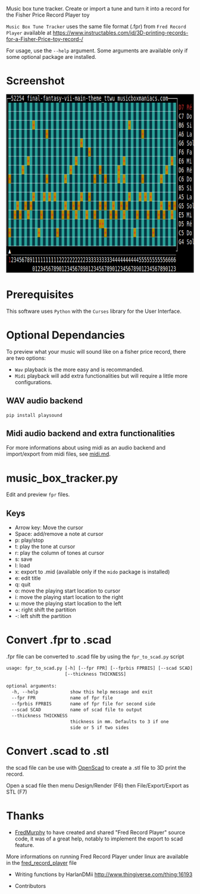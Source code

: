 Music box tune tracker. Create or import a tune and turn it into a record for the Fisher Price Record Player toy

 `Music Box Tune Tracker` uses the same file format (.fpr) from `Fred Record Player` available at https://www.instructables.com/id/3D-printing-records-for-a-Fisher-Price-toy-record-/

For usage, use the `--help` argument. Some arguments are available only if some optional package are installed.

# Screenshot

<img src="https://github.com/odrevet/music-box-tune-tracker/blob/master/screenshot/screenshot.png" width="6400" height="480" />

# Prerequisites

This software uses `Python` with the `Curses` library for the User Interface.

# Optional Dependancies

To preview what your music will sound like on a fisher price record, there are two options:

* `Wav` playback is the more easy and is recommanded.
* `Midi` playback will add extra functionalities but will require a little more configurations.

## WAV audio backend

```
pip install playsound
```

## Midi audio backend and extra functionalities

For more informations about using midi as an audio backend and import/export from midi files, see [midi.md](midi.md).

# music_box_tracker.py

Edit and preview `fpr` files.

## Keys

* Arrow key: Move the cursor
* Space: add/remove a note at cursor
* p: play/stop
* t: play the tone at cursor
* r: play the column of tones at cursor
* s: save
* l: load
* x: export to .mid (available only if the `mido` package is installed)
* e: edit title
* q: quit
* o: move the playing start location to cursor
* i: move the playing start location to the right
* u: move the playing start location to the left
* +: right shift the partition
* -: left shift the partition

# Convert .fpr to .scad

.fpr file can be converted to .scad file by using the `fpr_to_scad.py` script


```
usage: fpr_to_scad.py [-h] [--fpr FPR] [--fprbis FPRBIS] [--scad SCAD]
                      [--thickness THICKNESS]

optional arguments:
  -h, --help            show this help message and exit
  --fpr FPR             name of fpr file
  --fprbis FPRBIS       name of fpr file for second side
  --scad SCAD           name of scad file to output
  --thickness THICKNESS
                        thickness in mm. Defaults to 3 if one
                        side or 5 if two sides
```

# Convert .scad to .stl

the scad file can be use with [OpenScad](https://www.openscad.org) to create a .stl file to 3D print the record.

Open a scad file then menu Design/Render (F6) then File/Export/Export as STL (F7)

# Thanks

* [FredMurphy](https://github.com/FredMurphy) to have created and shared "Fred Record Player" source code, it was of a great help, notably to implement the export to scad feature.

More informations on running Fred Record Player under linux are available in the [fred_record_player](fred_record_player.md) file

* Writing functions by HarlanDMii http://www.thingiverse.com/thing:16193

* Contributors
